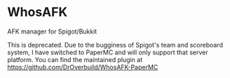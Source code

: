 # WhosAFK
AFK manager for Spigot/Bukkit

This is deprecated. Due to the bugginess of Spigot's team and scoreboard system, I have switched to PaperMC and will only support that server platform. You can find the maintained plugin at https://github.com/DrOverbuild/WhosAFK-PaperMC
